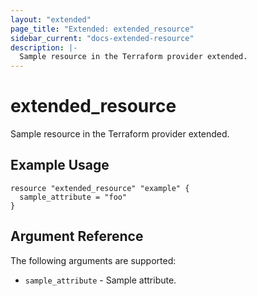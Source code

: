 ```yaml
---
layout: "extended"
page_title: "Extended: extended_resource"
sidebar_current: "docs-extended-resource"
description: |-
  Sample resource in the Terraform provider extended.
---
```


# extended_resource

Sample resource in the Terraform provider extended.

## Example Usage

```hcl
resource "extended_resource" "example" {
  sample_attribute = "foo"
}
```

## Argument Reference

The following arguments are supported:

* `sample_attribute` - Sample attribute.


